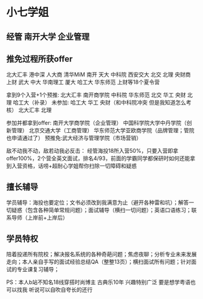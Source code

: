 # 小七学姐

## 经管  南开大学  企业管理

## 推免过程所获offer
北大汇丰 港中深  人大商  清华MiM 南开  天大  中科院  西安交大  北交  北理   央财商  上财 武大 中大 华南理工  厦大   哈工大    华东师范  上财等18个夏令营

拿到9个入营+1个预推:
北大汇丰 南开商学院 中科院 华东师范 北交 华工 央财  北理  哈工大（补录）
未参加: 哈工大  华工 央财（和中科院冲突 但是我知道怎么考核） 北大汇丰 北理

参加并都拿到offer:
南开大学商学院（企业管理）  中国科学院大学中丹学院（创新管理）  北京交通大学（工商管理） 华东师范大学亚欧商学院（品牌管理；管院也申请通过了）
预推免:武大经济与管理学院（市场营销）

敌不动我不动，敌若动我必反击：
经管海投18所入营50%，只要入营即拿offer100%，2个营全英文面试，排名4/93，前面的学霸同学都保研时如何还能拿到入营资格，话唠+超耐心学姐帮你扫除一切障碍和疑惑

## 擅长辅导
学员辅导：海投也要定位；文书必须改到我满意为止（避开各种雷和坑）；解答一切疑惑（包含各种简单常规问题）；面试辅导（横扫一切问题）；英语口语练习；联系导师（上岸前+上岸后）

## 学员特权
陪着投递所有院校；解决报名系统的各种奇葩问题；焦虑夜聊；分析专业未来发展走向；本人亲自手写的面试经验总结QA（整整13页）；横扫面试所有问题；针对面试的专业课复习辅导；

PS：本人b站不知名18线穿搭时尚博主 古典乐10年 兴趣特别广泛 要是想学粤语也可以找我 听说可以自吹自夸长的还行
